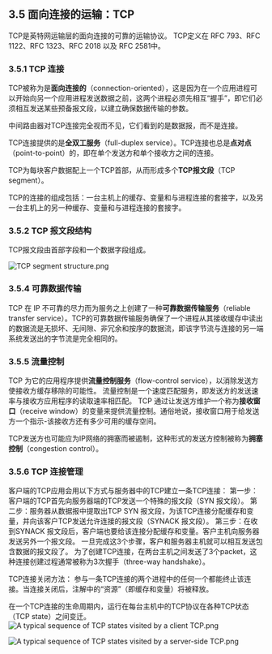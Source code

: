 ## 3.5 面向连接的运输：TCP
TCP是英特网运输层的面向连接的可靠的运输协议。
TCP定义在 RFC 793、RFC 1122、RFC 1323、RFC 2018 以及 RFC 2581中。

### 3.5.1 TCP 连接
TCP被称为是**面向连接的**（connection-oriented），这是因为在一个应用进程可以开始向另一个应用进程发送数据之前，这两个进程必须先相互“握手”，即它们必须相互发送某些预备报文段，以建立确保数据传输的参数。

中间路由器对TCP连接完全视而不见，它们看到的是数据报，而不是连接。

TCP连接提供的是**全双工服务**（full-duplex service）。TCP连接也总是**点对点**（point-to-point）的，即在单个发送方和单个接收方之间的连接。

TCP为每块客户数据配上一个TCP首部，从而形成多个**TCP报文段**（TCP segment）。

TCP的连接的组成包括：一台主机上的缓存、变量和与进程连接的套接字，以及另一台主机上的另一种缓存、变量和与进程连接的套接字。

### 3.5.2 TCP 报文段结构
TCP报文段由首部字段和一个数据字段组成。

![TCP segment structure.png](https://upload-images.jianshu.io/upload_images/3515839-d628b519aa3b117b.png?imageMogr2/auto-orient/strip%7CimageView2/2/w/1240)


### 3.5.4 可靠数据传输
TCP 在 IP 不可靠的尽力而为服务之上创建了一种**可靠数据传输服务**（reliable transfer service）。TCP的可靠数据传输服务确保了一个进程从其接收缓存中读出的数据流是无损坏、无间隙、非冗余和按序的数据流，即该字节流与连接的另一端系统发送出的字节流是完全相同的。

### 3.5.5 流量控制
TCP 为它的应用程序提供**流量控制服务**（flow-control service），以消除发送方使接收方缓存移除的可能性。
流量控制是一个速度匹配服务，即发送方的发送速率与接收方应用程序的读取速率相匹配。
TCP 通过让发送方维护一个称为**接收窗口**（receive window）的变量来提供流量控制。通俗地说，接收窗口用于给发送方一个指示-该接收方还有多少可用的缓存空间。

TCP发送方也可能应为IP网络的拥塞而被遏制，这种形式的发送方控制被称为**拥塞控制**（congestion control）。

### 3.5.6 TCP 连接管理
客户端的TCP应用会用以下方式与服务器中的TCP建立一条TCP连接：
第一步：客户端的TCP首先向服务器端的TCP发送一个特殊的报文段（SYN 报文段）。
第二步：服务器从数据报中提取出TCP SYN 报文段，为该TCP连接分配缓存和变量，并向该客户TCP发送允许连接的报文段（SYNACK 报文段）。
第三步：在收到SYNACK 报文段后，客户端也要给该连接分配缓存和变量。客户主机向服务器发送另外一个报文段。
一旦完成这3个步骤，客户和服务器主机就可以相互发送包含数据的报文段了。
为了创建TCP连接，在两台主机之间发送了3个packet，这种连接创建过程通常被称为3次握手（three-way handshake）。

TCP连接关闭方法：
参与一条TCP连接的两个进程中的任何一个都能终止该连接。当连接关闭后，注解中的“资源”（即缓存和变量）将被释放。

在一个TCP连接的生命周期内，运行在每台主机中的TCP协议在各种TCP状态（TCP state）之间变迁。
![A typical sequence of TCP states visited by a client TCP.png](https://upload-images.jianshu.io/upload_images/3515839-6ea6fae087cb941f.png?imageMogr2/auto-orient/strip%7CimageView2/2/w/1240)

![A typical sequence of TCP states visited by a server-side TCP.png](https://upload-images.jianshu.io/upload_images/3515839-acd9d3455e375afb.png?imageMogr2/auto-orient/strip%7CimageView2/2/w/1240)




